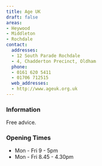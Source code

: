 ```yaml
---
title: Age UK
draft: false
areas:
- Heywood
- Middleton
- Rochdale
contact:
  addresses:
  - 12 South Parade Rochdale
  - 4, Chadderton Precinct, Oldham
  phone:
  - 0161 620 5411
  - 01706 712515
  web_addresses:
  - http://www.ageuk.org.uk
---
```


### Information
Free advice. 

### Opening Times
* Mon - Fri 9 - 5pm
* Mon - Fri 8.45 - 4.30pm


